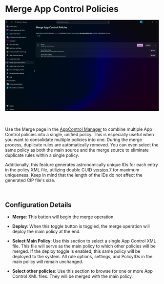 # Merge App Control Policies

<div align="center">

<img src="https://raw.githubusercontent.com/HotCakeX/.github/refs/heads/main/Pictures/PNG%20and%20JPG/AppControl%20Manager%20page%20screenshots/Merge%20App%20Control%20Policies.png" alt="AppControl Manager Application's Merge App Control Policies Page">

</div>

<br>

<br>

Use the Merge page in the [AppControl Manager](https://github.com/HotCakeX/Harden-Windows-Security/wiki/AppControl-Manager) to combine multiple App Control policies into a single, unified policy. This is especially useful when you want to consolidate multiple policies into one. During the merge process, duplicate rules are automatically removed. You can even select the same policy as both the main source and the merge source to eliminate duplicate rules within a single policy.

Additionally, this feature generates astronomically unique IDs for each entry in the policy XML file, utilizing double GUID [version 7](https://www.rfc-editor.org/rfc/rfc9562.html#name-uuid-version-7) for maximum uniqueness. Keep in mind that the length of the IDs do not affect the generated CIP file's size.

<br>

## Configuration Details

* **Merge**: This button will begin the merge operation.

* **Deploy**: When this toggle button is toggled, the merge operation will deploy the main policy at the end.

* **Select Main Policy**: Use this section to select a single App Control XML file. This file will serve as the main policy to which other policies will be merged. If the deploy toggle is enabled, this same policy will be deployed to the system. All rule options, settings, and PolicyIDs in the main policy will remain unchanged.

* **Select other policies**: Use this section to browse for one or more App Control XML files. They will be merged with the main policy.

<br>
